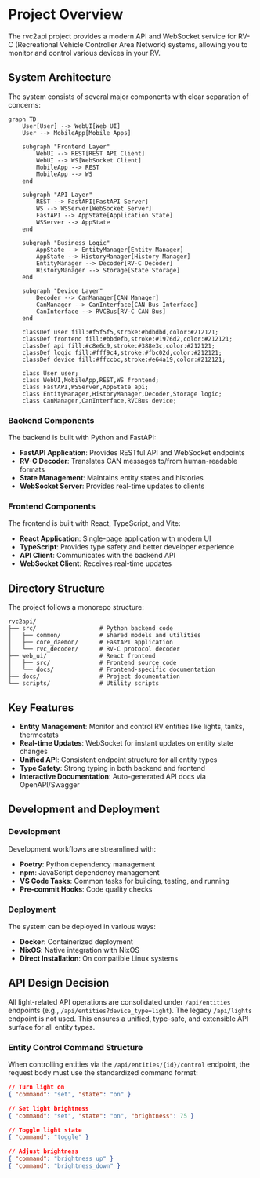 # Project Overview

The rvc2api project provides a modern API and WebSocket service for RV-C (Recreational Vehicle Controller Area Network) systems, allowing you to monitor and control various devices in your RV.

## System Architecture

The system consists of several major components with clear separation of concerns:

```mermaid
graph TD
    User[User] --> WebUI[Web UI]
    User --> MobileApp[Mobile Apps]

    subgraph "Frontend Layer"
        WebUI --> REST[REST API Client]
        WebUI --> WS[WebSocket Client]
        MobileApp --> REST
        MobileApp --> WS
    end

    subgraph "API Layer"
        REST --> FastAPI[FastAPI Server]
        WS --> WSServer[WebSocket Server]
        FastAPI --> AppState[Application State]
        WSServer --> AppState
    end

    subgraph "Business Logic"
        AppState --> EntityManager[Entity Manager]
        AppState --> HistoryManager[History Manager]
        EntityManager --> Decoder[RV-C Decoder]
        HistoryManager --> Storage[State Storage]
    end

    subgraph "Device Layer"
        Decoder --> CanManager[CAN Manager]
        CanManager --> CanInterface[CAN Bus Interface]
        CanInterface --> RVCBus[RV-C CAN Bus]
    end

    classDef user fill:#f5f5f5,stroke:#bdbdbd,color:#212121;
    classDef frontend fill:#bbdefb,stroke:#1976d2,color:#212121;
    classDef api fill:#c8e6c9,stroke:#388e3c,color:#212121;
    classDef logic fill:#fff9c4,stroke:#fbc02d,color:#212121;
    classDef device fill:#ffccbc,stroke:#e64a19,color:#212121;

    class User user;
    class WebUI,MobileApp,REST,WS frontend;
    class FastAPI,WSServer,AppState api;
    class EntityManager,HistoryManager,Decoder,Storage logic;
    class CanManager,CanInterface,RVCBus device;
```

### Backend Components

The backend is built with Python and FastAPI:

- **FastAPI Application**: Provides RESTful API and WebSocket endpoints
- **RV-C Decoder**: Translates CAN messages to/from human-readable formats
- **State Management**: Maintains entity states and histories
- **WebSocket Server**: Provides real-time updates to clients

### Frontend Components

The frontend is built with React, TypeScript, and Vite:

- **React Application**: Single-page application with modern UI
- **TypeScript**: Provides type safety and better developer experience
- **API Client**: Communicates with the backend API
- **WebSocket Client**: Receives real-time updates

## Directory Structure

The project follows a monorepo structure:

```text
rvc2api/
├── src/                  # Python backend code
│   ├── common/           # Shared models and utilities
│   ├── core_daemon/      # FastAPI application
│   └── rvc_decoder/      # RV-C protocol decoder
├── web_ui/               # React frontend
│   ├── src/              # Frontend source code
│   └── docs/             # Frontend-specific documentation
├── docs/                 # Project documentation
└── scripts/              # Utility scripts
```

## Key Features

- **Entity Management**: Monitor and control RV entities like lights, tanks, thermostats
- **Real-time Updates**: WebSocket for instant updates on entity state changes
- **Unified API**: Consistent endpoint structure for all entity types
- **Type Safety**: Strong typing in both backend and frontend
- **Interactive Documentation**: Auto-generated API docs via OpenAPI/Swagger

## Development and Deployment

### Development

Development workflows are streamlined with:

- **Poetry**: Python dependency management
- **npm**: JavaScript dependency management
- **VS Code Tasks**: Common tasks for building, testing, and running
- **Pre-commit Hooks**: Code quality checks

### Deployment

The system can be deployed in various ways:

- **Docker**: Containerized deployment
- **NixOS**: Native integration with NixOS
- **Direct Installation**: On compatible Linux systems

## API Design Decision

All light-related API operations are consolidated under `/api/entities` endpoints (e.g., `/api/entities?device_type=light`). The legacy `/api/lights` endpoint is not used. This ensures a unified, type-safe, and extensible API surface for all entity types.

### Entity Control Command Structure

When controlling entities via the `/api/entities/{id}/control` endpoint, the request body must use the standardized command format:

```json
// Turn light on
{ "command": "set", "state": "on" }

// Set light brightness
{ "command": "set", "state": "on", "brightness": 75 }

// Toggle light state
{ "command": "toggle" }

// Adjust brightness
{ "command": "brightness_up" }
{ "command": "brightness_down" }
```
